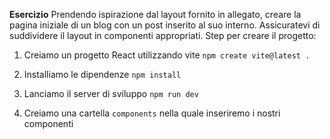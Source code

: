 **Esercizio**
Prendendo ispirazione dal layout fornito in allegato, creare la pagina iniziale di un blog con un post inserito al suo interno. Assicuratevi di suddividere il layout in componenti appropriati.
Step per creare il progetto:

1. Creiamo un progetto React utilizzando vite `npm create vite@latest .`

2. Installiamo le dipendenze `npm install`

3. Lanciamo il server di sviluppo `npm run dev`

4. Creiamo una cartella `components` nella quale inseriremo i nostri componenti
